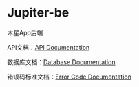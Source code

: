 # Jupiter-be

木星App后端

API文档：[API Documentation](https://github.com/jupiter-sysu/jupiter-be/wiki/API-Documentation)

数据库文档：[Database Documentation](https://github.com/jupiter-sysu/jupiter-be/wiki/Database-Documentation)

错误码标准文档：[Error Code Documentation](https://github.com/jupiter-sysu/jupiter-be/wiki/Error-Code-Documentation)